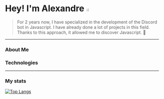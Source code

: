 # Hey! I'm Alexandre <img src="./cat.gif" width="10" height="10" />

> For 2 years now, I have specialized in the development of the Discord bot in Javascript. I have already done a lot of projects in this field. Thanks to this approach,   it allowed me to discover Javascript. 🌙

---

<!--START_SECTION:waka-->
<!--END_SECTION:waka-->

### About Me


### Technologies


---

### My stats
[![Top Langs](https://github-readme-stats.vercel.app/api/top-langs/?username=anuraghazra&layout=compact&theme=material-palenight)](https://github.com/anuraghazra/github-readme-stats)

